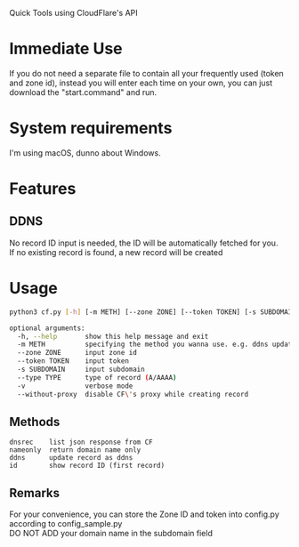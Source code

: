 Quick Tools using CloudFlare's API
# Immediate Use
If you do not need a separate file to contain all your frequently used (token and zone id), instead you will enter each time on your own, you can just download the "start.command" and run.
# System requirements
I'm using macOS, dunno about Windows.
# Features
## DDNS
No record ID input is needed, the ID will be automatically fetched for you.  
If no existing record is found, a new record will be created
# Usage
```bash
python3 cf.py [-h] [-m METH] [--zone ZONE] [--token TOKEN] [-s SUBDOMAIN] [--type TYPE] [-v] [--without-proxy]

optional arguments:
  -h, --help       show this help message and exit
  -m METH          specifying the method you wanna use. e.g. ddns update, check id only, etc.
  --zone ZONE      input zone id
  --token TOKEN    input token
  -s SUBDOMAIN     input subdomain
  --type TYPE      type of record (A/AAAA)
  -v               verbose mode
  --without-proxy  disable CF\'s proxy while creating record
```

## Methods
```
dnsrec    list json response from CF  
nameonly  return domain name only
ddns      update record as ddns
id        show record ID (first record)
```

## Remarks
For your convenience, you can store the Zone ID and token into config.py according to config_sample.py  
DO NOT ADD your domain name in the subdomain field
